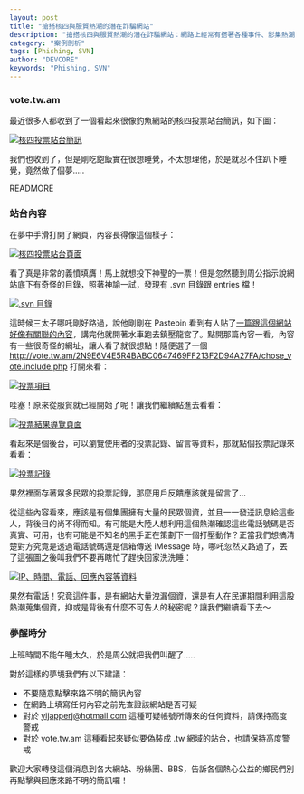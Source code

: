 ```yaml
---
layout: post
title: "搶搭核四與服貿熱潮的潛在詐騙網站"
description: "搶搭核四與服貿熱潮的潛在詐騙網站：網路上經常有搭著各種事件、影集熱潮的詐騙分子在為非作歹，這次剛好我們夢到了一個案例，就讓我們來看看這是怎麼一回事吧！"
category: "案例剖析"
tags: [Phishing, SVN]
author: "DEVCORE"
keywords: "Phishing, SVN"
---
```



### vote.tw.am

最近很多人都收到了一個看起來很像釣魚網站的核四投票站台簡訊，如下圖：

[![核四投票站台簡訊](https://lh4.googleusercontent.com/1mICaXeUMYfM-dYj4k4_9IUx9COR_JNienon7uCmV6A=w640-h960-no "核四投票站台簡訊")](https://lh4.googleusercontent.com/1mICaXeUMYfM-dYj4k4_9IUx9COR_JNienon7uCmV6A=w640-h960-no)

我們也收到了，但是剛吃飽飯實在很想睡覺，不太想理他，於是就忍不住趴下睡覺，竟然做了個夢.....

READMORE

### 站台內容

在夢中手滑打開了網頁，內容長得像這個樣子：

[![核四投票站台頁面](https://lh5.googleusercontent.com/-7tfQUJc6KgA/U2n78VE73QI/AAAAAAAAAYM/DPkIs4YN26o/w1138-h551-no/2.vote.tw.am_votepage.png "核四投票站台頁面")](https://lh5.googleusercontent.com/-7tfQUJc6KgA/U2n78VE73QI/AAAAAAAAAYM/DPkIs4YN26o/w1138-h551-no/2.vote.tw.am_votepage.png)

看了真是非常的義憤填膺！馬上就想投下神聖的一票！但是忽然聽到周公指示說網站底下有奇怪的目錄，照著神諭一試，發現有 .svn 目錄跟 entries 檔！

[![.svn 目錄](https://lh5.googleusercontent.com/-3fhvgOCVCFM/U2ncN_N5-pI/AAAAAAAAAV8/0_CLdKmKGqY/w1138-h337-no/3.svn_entries.png ".svn 目錄")](https://lh5.googleusercontent.com/-3fhvgOCVCFM/U2ncN_N5-pI/AAAAAAAAAV8/0_CLdKmKGqY/w1138-h337-no/3.svn_entries.png)

這時候三太子哪吒剛好路過，說他剛剛在 Pastebin 看到有人貼了[一篇跟這個網站好像有關聯的內容](http://pastebin.com/4iEVWh24)，講完他就開著水車跑去鎮壓龍宮了。點開那篇內容一看，內容有一些很奇怪的網址，讓人看了就很想點！隨便選了一個 http://vote.tw.am/2N9E6V4E5R4BABC0647469FF213F2D94A27FA/chose_vote.include.php 打開來看：

[![投票項目](https://lh3.googleusercontent.com/-Sc_wLFVIvxE/U2ncOtHzfvI/AAAAAAAAAWI/plfXjqZyIuo/w1138-h406-no/4.vote.tw.am_homepage.png "投票項目")](https://lh3.googleusercontent.com/-Sc_wLFVIvxE/U2ncOtHzfvI/AAAAAAAAAWI/plfXjqZyIuo/w1138-h406-no/4.vote.tw.am_homepage.png)

哇塞！原來從服貿就已經開始了呢！讓我們繼續點進去看看：

[![投票結果導覽頁面](https://lh3.googleusercontent.com/-MYM6cr6quQA/U2ncOzrIF4I/AAAAAAAAAWg/hTfMXuiUtuQ/w1138-h455-no/5.vote.tw.am_navigation.png "投票結果導覽頁面")](https://lh3.googleusercontent.com/-MYM6cr6quQA/U2ncOzrIF4I/AAAAAAAAAWg/hTfMXuiUtuQ/w1138-h455-no/5.vote.tw.am_navigation.png)

看起來是個後台，可以瀏覽使用者的投票記錄、留言等資料，那就點個投票記錄來看看：

[![投票記錄](https://lh5.googleusercontent.com/-ZsqRx5Ozaso/U2ncO0-8QtI/AAAAAAAAAWc/FpWLh6APufI/w1138-h882-no/6.vote.tw.am_vote_record.png "投票記錄")](https://lh5.googleusercontent.com/-ZsqRx5Ozaso/U2ncO0-8QtI/AAAAAAAAAWc/FpWLh6APufI/w1138-h882-no/6.vote.tw.am_vote_record.png)

果然裡面存著眾多民眾的投票記錄，那麼用戶反饋應該就是留言了...

從這些內容看來，應該是有個集團擁有大量的民眾個資，並且一一發送訊息給這些人，背後目的尚不得而知。有可能是大陸人想利用這個熱潮確認這些電話號碼是否真實、可用，也有可能是不知名的黑手正在策劃下一個打壓動作？正當我們想搞清楚對方究竟是透過電話號碼還是信箱傳送 iMessage 時，哪吒忽然又路過了，丟了這張圖之後叫我們不要再瞎忙了趕快回家洗洗睡：

[![IP、時間、電話、回應內容等資料](https://lh5.googleusercontent.com/-UhhmGb1Smuc/U2nlje28okI/AAAAAAAAAXQ/XbRkf8djtqg/w951-h855-no/7.%25E8%25A9%2590%25E9%25A8%2599.png "IP、時間、電話、回應內容等資料")](https://lh5.googleusercontent.com/-UhhmGb1Smuc/U2nlje28okI/AAAAAAAAAXQ/XbRkf8djtqg/w951-h855-no/7.%25E8%25A9%2590%25E9%25A8%2599.png)

果然有電話！究竟這件事，是有網站大量洩漏個資，還是有人在民運期間利用這股熱潮蒐集個資，抑或是背後有什麼不可告人的秘密呢？讓我們繼續看下去～

### 夢醒時分

上班時間不能午睡太久，於是周公就把我們叫醒了.....

對於這樣的夢境我們有以下建議：

* 不要隨意點擊來路不明的簡訊內容
* 在網路上填寫任何內容之前先查證該網站是否可疑
* 對於 yijapperj@hotmail.com 這種可疑帳號所傳來的任何資料，請保持高度警戒
* 對於 vote.tw.am 這種看起來疑似要偽裝成 .tw 網域的站台，也請保持高度警戒

歡迎大家轉發這個消息到各大網站、粉絲團、BBS，告訴各個熱心公益的鄉民們別再點擊與回應來路不明的簡訊囉！